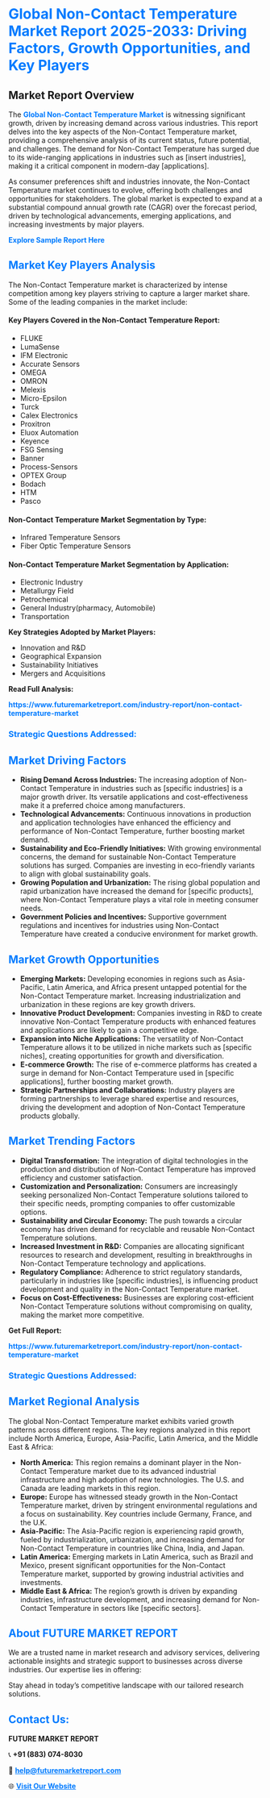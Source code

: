 <h1 style="color: #007BFF;">Global Non-Contact Temperature Market Report 2025-2033: Driving Factors, Growth Opportunities, and Key Players</h1>

<section id="overview">
<h2>Market Report Overview</h2>
<p>The <a href="https://www.futuremarketreport.com/industry-report/non-contact-temperature-market" style="color: #007BFF; text-decoration: none;"><strong>Global Non-Contact Temperature Market</strong></a> is witnessing significant growth, driven by increasing demand across various industries. This report delves into the key aspects of the Non-Contact Temperature market, providing a comprehensive analysis of its current status, future potential, and challenges. The demand for Non-Contact Temperature has surged due to its wide-ranging applications in industries such as [insert industries], making it a critical component in modern-day [applications].</p>
<p>As consumer preferences shift and industries innovate, the Non-Contact Temperature market continues to evolve, offering both challenges and opportunities for stakeholders. The global market is expected to expand at a substantial compound annual growth rate (CAGR) over the forecast period, driven by technological advancements, emerging applications, and increasing investments by major players.</p>
</section>

<section id="overview">
<p><a href="https://www.futuremarketreport.com/request-sample/reportId=76153" style="color: #007BFF; text-decoration: none;"><strong>Explore Sample Report Here</strong></a></p>
</section>

<section id="key-players">
<h2 style="color: #007BFF;">Market Key Players Analysis</h2>
<p>The Non-Contact Temperature market is characterized by intense competition among key players striving to capture a larger market share. Some of the leading companies in the market include:</p>
<h4>Key Players Covered in the Non-Contact Temperature Report:</h4>
<ul><li>FLUKE</li><li>LumaSense</li><li>IFM Electronic</li><li>Accurate Sensors</li><li>OMEGA</li><li>OMRON</li><li>Melexis</li><li>Micro-Epsilon</li><li>Turck</li><li>Calex Electronics</li><li>Proxitron</li><li>Eluox Automation</li><li>Keyence</li><li>FSG Sensing</li><li>Banner</li><li>Process-Sensors</li><li>OPTEX Group</li><li>Bodach</li><li>HTM</li><li>Pasco</li></ul>
<h4>Non-Contact Temperature Market Segmentation by Type:</h4>
<ul><li>Infrared Temperature Sensors</li><li>Fiber Optic Temperature Sensors</li></ul>

<h4>Non-Contact Temperature Market Segmentation by Application:</h4>
<ul><li>Electronic Industry</li><li>Metallurgy Field</li><li>Petrochemical</li><li>General Industry(pharmacy, Automobile)</li><li>Transportation</li></ul>
<p><strong>Key Strategies Adopted by Market Players:</strong></p>
<ul>
<li>Innovation and R&D</li>
<li>Geographical Expansion</li>
<li>Sustainability Initiatives</li>
<li>Mergers and Acquisitions</li>
</ul>
</section>

<section>
<p><strong>Read Full Analysis: </strong></p><a href="https://www.futuremarketreport.com/industry-report/non-contact-temperature-market" style="color: #007BFF; text-decoration: none;"><strong>https://www.futuremarketreport.com/industry-report/non-contact-temperature-market</strong></a>
<h3 style="color: #007BFF;">Strategic Questions Addressed:</h3>
</section>

<section id="driving-factors">
<h2 style="color: #007BFF;">Market Driving Factors</h2>
<ul>
<li><strong>Rising Demand Across Industries:</strong> The increasing adoption of Non-Contact Temperature in industries such as [specific industries] is a major growth driver. Its versatile applications and cost-effectiveness make it a preferred choice among manufacturers.</li>
<li><strong>Technological Advancements:</strong> Continuous innovations in production and application technologies have enhanced the efficiency and performance of Non-Contact Temperature, further boosting market demand.</li>
<li><strong>Sustainability and Eco-Friendly Initiatives:</strong> With growing environmental concerns, the demand for sustainable Non-Contact Temperature solutions has surged. Companies are investing in eco-friendly variants to align with global sustainability goals.</li>
<li><strong>Growing Population and Urbanization:</strong> The rising global population and rapid urbanization have increased the demand for [specific products], where Non-Contact Temperature plays a vital role in meeting consumer needs.</li>
<li><strong>Government Policies and Incentives:</strong> Supportive government regulations and incentives for industries using Non-Contact Temperature have created a conducive environment for market growth.</li>
</ul>
</section>

<section id="growth-opportunities">
<h2 style="color: #007BFF;">Market Growth Opportunities</h2>
<ul>
<li><strong>Emerging Markets:</strong> Developing economies in regions such as Asia-Pacific, Latin America, and Africa present untapped potential for the Non-Contact Temperature market. Increasing industrialization and urbanization in these regions are key growth drivers.</li>
<li><strong>Innovative Product Development:</strong> Companies investing in R&D to create innovative Non-Contact Temperature products with enhanced features and applications are likely to gain a competitive edge.</li>
<li><strong>Expansion into Niche Applications:</strong> The versatility of Non-Contact Temperature allows it to be utilized in niche markets such as [specific niches], creating opportunities for growth and diversification.</li>
<li><strong>E-commerce Growth:</strong> The rise of e-commerce platforms has created a surge in demand for Non-Contact Temperature used in [specific applications], further boosting market growth.</li>
<li><strong>Strategic Partnerships and Collaborations:</strong> Industry players are forming partnerships to leverage shared expertise and resources, driving the development and adoption of Non-Contact Temperature products globally.</li>
</ul>
</section>

<section id="trending-factors">
<h2 style="color: #007BFF;">Market Trending Factors</h2>
<ul>
<li><strong>Digital Transformation:</strong> The integration of digital technologies in the production and distribution of Non-Contact Temperature has improved efficiency and customer satisfaction.</li>
<li><strong>Customization and Personalization:</strong> Consumers are increasingly seeking personalized Non-Contact Temperature solutions tailored to their specific needs, prompting companies to offer customizable options.</li>
<li><strong>Sustainability and Circular Economy:</strong> The push towards a circular economy has driven demand for recyclable and reusable Non-Contact Temperature solutions.</li>
<li><strong>Increased Investment in R&D:</strong> Companies are allocating significant resources to research and development, resulting in breakthroughs in Non-Contact Temperature technology and applications.</li>
<li><strong>Regulatory Compliance:</strong> Adherence to strict regulatory standards, particularly in industries like [specific industries], is influencing product development and quality in the Non-Contact Temperature market.</li>
<li><strong>Focus on Cost-Effectiveness:</strong> Businesses are exploring cost-efficient Non-Contact Temperature solutions without compromising on quality, making the market more competitive.</li>
</ul>
</section>

<section>
<p><strong>Get Full Report: </strong></p><a href="https://www.futuremarketreport.com/industry-report/non-contact-temperature-market" style="color: #007BFF; text-decoration: none;"><strong>https://www.futuremarketreport.com/industry-report/non-contact-temperature-market</strong></a>
<h3 style="color: #007BFF;">Strategic Questions Addressed:</h3>
</section>


<section id="regional-analysis">
<h2 style="color: #007BFF;">Market Regional Analysis</h2>
<p>The global Non-Contact Temperature market exhibits varied growth patterns across different regions. The key regions analyzed in this report include North America, Europe, Asia-Pacific, Latin America, and the Middle East & Africa:</p>
<ul>
<li><strong>North America:</strong> This region remains a dominant player in the Non-Contact Temperature market due to its advanced industrial infrastructure and high adoption of new technologies. The U.S. and Canada are leading markets in this region.</li>
<li><strong>Europe:</strong> Europe has witnessed steady growth in the Non-Contact Temperature market, driven by stringent environmental regulations and a focus on sustainability. Key countries include Germany, France, and the U.K.</li>
<li><strong>Asia-Pacific:</strong> The Asia-Pacific region is experiencing rapid growth, fueled by industrialization, urbanization, and increasing demand for Non-Contact Temperature in countries like China, India, and Japan.</li>
<li><strong>Latin America:</strong> Emerging markets in Latin America, such as Brazil and Mexico, present significant opportunities for the Non-Contact Temperature market, supported by growing industrial activities and investments.</li>
<li><strong>Middle East & Africa:</strong> The region’s growth is driven by expanding industries, infrastructure development, and increasing demand for Non-Contact Temperature in sectors like [specific sectors].</li>
</ul>
</section>

<footer>
<h2 style="color: #007BFF;">About FUTURE MARKET REPORT</h2>
<p>We are a trusted name in market research and advisory services, delivering actionable insights and strategic support to businesses across diverse industries. Our expertise lies in offering:</p>

<p>Stay ahead in today’s competitive landscape with our tailored research solutions.</p>

<h2 style="color: #007BFF;">Contact Us:</h2>
<p><strong>FUTURE MARKET REPORT</strong></p>
<p>📞 <strong>+91 (883) 074-8030</strong></p>
<p>📧 <strong><a href="mailto:help@futuremarketreport.com" style="color: #007BFF;">help@futuremarketreport.com</a></strong></p>
<p>🌐 <strong><a href="https://www.futuremarketreport.com/" style="color: #007BFF;">Visit Our Website</a></strong></p>
</footer>